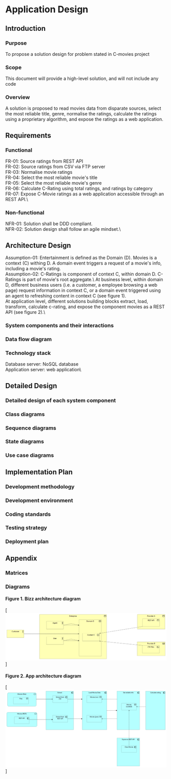 # Application Design
## Introduction
### Purpose
To propose a solution design for problem stated in C-movies project 
### Scope
This document will provide a high-level solution, and will not include any code
### Overview
A solution is proposed to read movies data from disparate sources, select the most reliable title, genre, normalise the ratings, calculate the ratings using a proprietary algorithm, and expose the ratings as a web application.
## Requirements
### Functional
FR-01: Source ratings from REST API\
FR-02: Source ratings from CSV via FTP server\
FR-03: Normalise movie ratings\
FR-04: Select the most reliable movie's title\
FR-05: Select the most reliable movie's genre\
FR-06: Calculate C-Rating using total ratings, and ratings by category\
FR-07: Expose C-Movie ratings as a web application accessible through an REST API.\
### Non-functional
NFR-01: Solution shall be DDD compliant.\
NFR-02: Solution design shall follow an agile mindset.\
## Architecture Design
Assumption-01: Entertainment is defined as the Domain (D). Movies is a context (C) withing D. A domain event triggers a request of a movie's info, including a movie's rating.\
Assumption-02: C-Ratings is component of context C, within domain D. C-Ratings is part of movie's root aggregate.\ 
At business level, within domain D, different business users (i.e. a customer, a employee browsing a web page) request information in context C, or a domain event triggered using an agent to refreshing content in context C (see figure 1).\
At application level, different solutions building blocks extract, load, transform, calculate c-rating, and expose the component movies as a REST API (see figure 2).\

### System components and their interactions
### Data flow diagram
### Technology stack
Database server: NoSQL database\
Application server: web application\

## Detailed Design
### Detailed design of each system component
### Class diagrams
### Sequence diagrams
### State diagrams
### Use case diagrams
## Implementation Plan
### Development methodology
### Development environment
### Coding standards
### Testing strategy
### Deployment plan
## Appendix
### Matrices
### Diagrams
#### Figure 1. Bizz architecture diagram
[<img src = "Bizz architecture.bmp">]
#### Figure 2. App architecture diagram
[<img src = "App architecture.bmp">]
